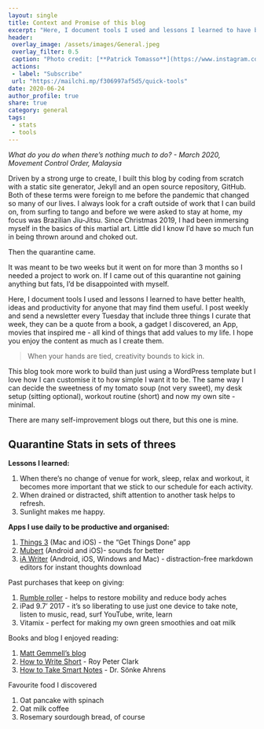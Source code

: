 ```yaml
---
layout: single
title: Context and Promise of this blog
excerpt: "Here, I document tools I used and lessons I learned to have better health, ideas and productivity. "
header:
 overlay_image: /assets/images/General.jpeg
 overlay_filter: 0.5
 caption: "Photo credit: [**Patrick Tomasso**](https://www.instagram.com/impatrickt/)"
 actions:
 - label: "Subscribe"
 url: "https://mailchi.mp/f306997af5d5/quick-tools"
date: 2020-06-24
author_profile: true
share: true 
category: general
tags:
 - stats
 - tools
---
```


*What do you do when there’s nothing much to do? - March 2020, Movement Control Order, Malaysia*

Driven by a strong urge to create, I built this blog by coding from scratch with a static site generator, Jekyll and an open source repository, GitHub. Both of these terms were foreign to me before the pandemic that changed so many of our lives. I always look for a craft outside of work that I can build on, from surfing to tango and before we were asked to stay at home, my focus was Brazilian Jiu-Jitsu. Since Christmas 2019, I had been immersing myself in the basics of this martial art. Little did I know I’d have so much fun in being thrown around and choked out. 

Then the quarantine came. 

It was meant to be two weeks but it went on for more than 3 months so I needed a project to work on. If I came out of this quarantine not gaining anything but fats, I’d be disappointed with myself. 

Here, I document tools I used and lessons I learned to have better health, ideas and productivity for anyone that may find them useful. I post weekly and send a newsletter every Tuesday that include three things I curate that week, they can be a quote from a book, a gadget I discovered, an App, movies that inspired me - all kind of things that add values to my life. I hope you enjoy the content as much as I create them. 

> When your hands are tied, creativity bounds to kick in.

This blog took more work to build than just using a 
WordPress template but I love how I can customise it to how simple I want it to be. The same way I can decide the sweetness of my tomato soup (not very sweet), my desk setup (sitting optional), workout routine (short) and now my own site - minimal. 

There are many self-improvement blogs out there, but this one is mine.

## Quarantine Stats in sets of threes

**Lessons I learned:**
1. When there’s no change of venue for work, sleep, relax and workout, it becomes more important that we stick to our schedule for each activity.
2. When drained or distracted, shift attention to another task helps to refresh.
3. Sunlight makes me happy.

**Apps I use daily to be productive and organised:**
1. [Things 3](https://culturedcode.com/things/) (Mac and iOS) - the “Get Things Done” app
2. [Mubert](https://mubert.com/) (Android and iOS)- sounds for better 
3. [iA Writer](https://ia.net/writer) (Android, iOS, Windows and Mac) - distraction-free markdown editors for instant thoughts download

Past purchases that keep on giving:
1. [Rumble roller](https://store-rumbleroller.myshopify.com/) - helps to restore mobility and reduce body aches
2. iPad 9.7’ 2017 - it’s so liberating to use just one device to take note, listen to music, read, surf YouTube, write, learn
3. Vitamix - perfect for making my own green smoothies and oat milk

Books and blog I enjoyed reading:
1. [Matt Gemmell’s blog](https://mattgemmell.com/)
2. [How to Write Short](https://www.amazon.com/How-Write-Short-Craft-Times/dp/0316204358) - Roy Peter Clark
3. [How to Take Smart Notes](https://www.amazon.com/How-Take-Smart-Notes-Nonfiction-ebook/dp/B06WVYW33Y) - Dr. Sönke Ahrens

Favourite food I discovered 
1. Oat pancake with spinach
2. Oat milk coffee
3. Rosemary sourdough bread, of course